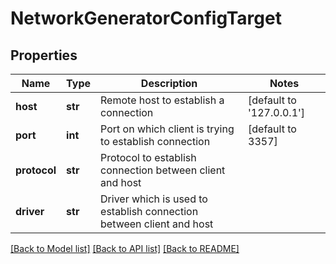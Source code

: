 # NetworkGeneratorConfigTarget

## Properties
Name | Type | Description | Notes
------------ | ------------- | ------------- | -------------
**host** | **str** | Remote host to establish a connection | [default to '127.0.0.1']
**port** | **int** | Port on which client is trying to establish connection | [default to 3357]
**protocol** | **str** | Protocol to establish connection between client and host | 
**driver** | **str** | Driver which is used to establish connection between client and host | 

[[Back to Model list]](../README.md#documentation-for-models) [[Back to API list]](../README.md#documentation-for-api-endpoints) [[Back to README]](../README.md)


